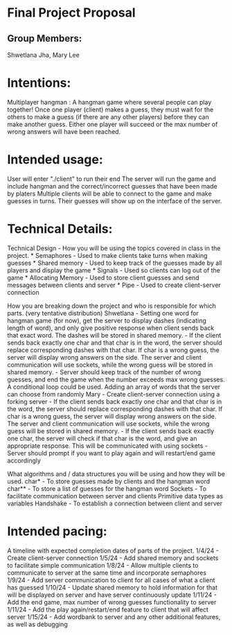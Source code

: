 # Final Project Proposal

## Group Members:

Shwetlana Jha, Mary Lee
       
# Intentions:

Multiplayer hangman : A hangman game where several people can play together! Once one player (client) makes a guess, they must wait for the others to make a guess (if there are any other players) before they can make another guess. Either one player will succeed or the max number of wrong answers will have been reached. 
    
# Intended usage:

User will enter "./client" to run their end
The server will run the game and include hangman and the correct/incorrect guesses that have been made by platers
Multiple clients will be able to connect to the game and make guesses in turns. Their guesses will show up on the interface of the server.
  
# Technical Details:

Technical Design - How you will be using the topics covered in class in the project.
    * Semaphores - Used to make clients take turns when making guesses
    * Shared memory - Used to keep track of the guesses made by all players and display the game
    * Signals - Used so clients can log out of the game
    * Allocating Memory -  Used to store client guesses and send messages between clients and server
    * Pipe - Used to create client-server connection

How you are breaking down the project and who is responsible for which parts. (very tentative distribution)
Shwetlana
    - Setting one word for hangman game (for now), get the server to display dashes (indicating length of word), and only give positive response when client sends back that exact word. The dashes will be stored in shared memory. 
    - If the client sends back exactly one char and that char is in the word, the server should replace corresponding dashes with that char. If char is a wrong guess, the server will display wrong answers on the side. The server and client communication will use sockets, while the wrong guess will be stored in shared memory.
    - Server should keep track of the number of wrong guesses, and end the game when the number exceeds max wrong guesses. A conditional loop could be used. 
Adding an array of words that the server can choose from randomly
Mary
    - Create client-server connection using a forking server
    - If the client sends back exactly one char and that char is in the word, the server should replace corresponding dashes with that char. If char is a wrong guess, the server will display wrong answers on the side. The server and client communication will use sockets, while the wrong guess will be stored in shared memory.
    - If the client sends back exactly one char, the server will check if that char is the word, and give an appropriate response. This will be communicated with using sockets
    - Server should prompt if you want to play again and will restart/end game accordingly

What algorithms and / data structures you will be using and how they will be used.
    char* - To store guesses made by clients and the hangman word
    char** - To store a list of guesses for the hangman word
    Sockets - To facilitate communication between server and clients
    Primitive data types as variables
    Handshake - To establish a connection between client and server
    
# Intended pacing:

A timeline with expected completion dates of parts of the project.
    1/4/24 - Create client-server connection
    1/5/24 - Add shared memory and sockets to facilitate simple communication
    1/8/24 - Allow multiple clients to communicate to server at the same time and incorporate semaphores
    1/9/24 - Add server communication to client for all cases of what a client has guessed
    1/10/24 - Update shared memory to hold information for that will be displayed on server and have server continuously update
    1/11/24 - Add the end game, max number of wrong guesses functionality to server
    1/11/24 - Add the play again/restart/end feature to client that will affect server
    1/15/24 - Add wordbank to server and any other additional features, as well as debugging